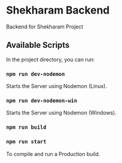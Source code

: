 # Shekharam Backend

Backend for Shekharam Project

## Available Scripts

In the project directory, you can run:

### `npm run dev-nodemon`

Starts the Server using Nodemon (Linux).

### `npm run dev-nodemon-win`

Starts the Server using Nodemon (Windows).

### `npm run build`
### `npm run start`

To compile and run a Production build.

